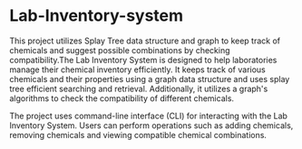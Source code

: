 # Lab-Inventory-system

This project utilizes Splay Tree data structure and graph to keep track of chemicals and suggest possible combinations by checking compatibility.The Lab Inventory System is designed to help laboratories manage their chemical inventory efficiently. It keeps track of various chemicals and their properties using a graph data structure and uses splay tree efficient searching and retrieval. Additionally, it utilizes a graph's algorithms to check the compatibility of different chemicals.

The project uses command-line interface (CLI) for interacting with the Lab Inventory System. Users can perform operations such as adding chemicals, removing chemicals and viewing compatible chemical combinations.
